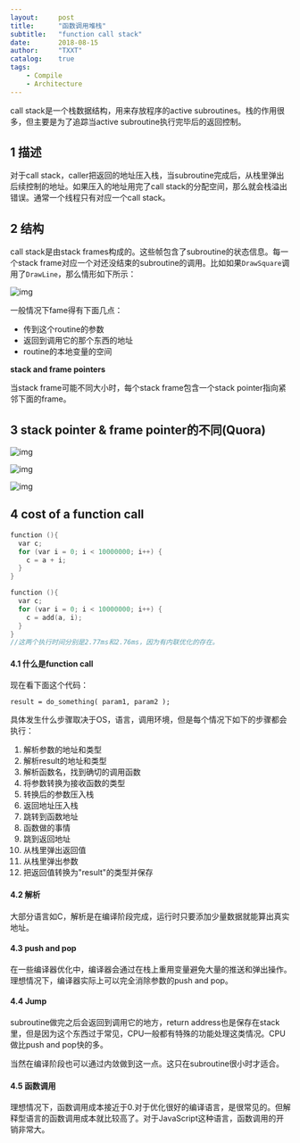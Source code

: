 ```yaml
---
layout:     post
title:      "函数调用堆栈"
subtitle:   "function call stack"
date:       2018-08-15
author:     "TXXT"
catalog:    true
tags:
    - Compile
    - Architecture
---
```


call stack是一个栈数据结构，用来存放程序的active subroutines。栈的作用很多，但主要是为了追踪当active subroutine执行完毕后的返回控制。

## 1 描述

对于call stack，caller把返回的地址压入栈，当subroutine完成后，从栈里弹出后续控制的地址。如果压入的地址用完了call stack的分配空间，那么就会栈溢出错误。通常一个线程只有对应一个call stack。

## 2 结构

call stack是由stack frames构成的。这些帧包含了subroutine的状态信息。每一个stack frame对应一个对还没结束的subroutine的调用。比如如果`DrawSquare`调用了`DrawLine`，那么情形如下所示：

![img](https://upload.wikimedia.org/wikipedia/commons/thumb/d/d3/Call_stack_layout.svg/684px-Call_stack_layout.svg.png)

一般情况下fame得有下面几点：

- 传到这个routine的参数
- 返回到调用它的那个东西的地址
- routine的本地变量的空间

**stack and frame pointers**

当stack frame可能不同大小时，每个stack frame包含一个stack pointer指向紧邻下面的frame。

## 3 stack pointer & frame pointer的不同(Quora)

![img](https://qph.fs.quoracdn.net/main-qimg-24a9b0bb2ce5f71fb42740dea5774338.webp)

![img](https://qph.fs.quoracdn.net/main-qimg-fcf3c443194286143065e6809c82a517.webp)

![img](https://qph.fs.quoracdn.net/main-qimg-7af53a9c12c9336bedc01dfca7f98b34.webp)

## 4 cost of a function call

```c
function (){
  var c;
  for (var i = 0; i < 10000000; i++) {
    c = a + i;
  }
}

function (){
  var c;
  for (var i = 0; i < 10000000; i++) {
    c = add(a, i);
  }
}
//这两个执行时间分别是2.77ms和2.76ms，因为有内联优化的存在。
```

#### 4.1 什么是function call

现在看下面这个代码：

```
result = do_something( param1, param2 );
```

具体发生什么步骤取决于OS，语言，调用环境，但是每个情况下如下的步骤都会执行：

1. 解析参数的地址和类型
2. 解析result的地址和类型
3. 解析函数名，找到确切的调用函数
4. 将参数转换为接收函数的类型
5. 转换后的参数压入栈
6. 返回地址压入栈
7. 跳转到函数地址
8. 函数做的事情
9. 跳到返回地址
10. 从栈里弹出返回值
11. 从栈里弹出参数
12. 把返回值转换为"result"的类型并保存

#### 4.2 解析

大部分语言如C，解析是在编译阶段完成，运行时只要添加少量数据就能算出真实地址。

#### 4.3 push and pop

在一些编译器优化中，编译器会通过在栈上重用变量避免大量的推送和弹出操作。理想情况下，编译器实际上可以完全消除参数的push and pop。

#### 4.4 Jump

subroutine做完之后会返回到调用它的地方，return address也是保存在stack里，但是因为这个东西过于常见，CPU一般都有特殊的功能处理这类情况。CPU做比push and pop快的多。

当然在编译阶段也可以通过内敛做到这一点。这只在subroutine很小时才适合。

#### 4.5 函数调用

理想情况下，函数调用成本接近于0.对于优化很好的编译语言，是很常见的。但解释型语言的函数调用成本就比较高了。对于JavaScript这种语言，函数调用的开销非常大。

